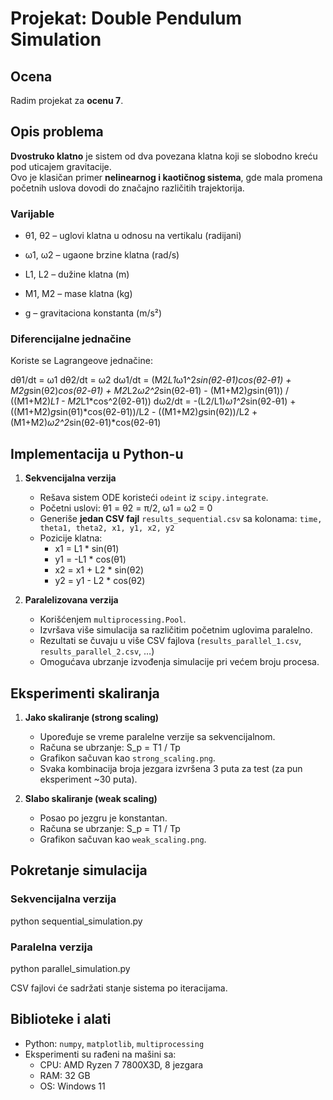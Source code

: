 # Projekat: Double Pendulum Simulation

## Ocena
Radim projekat za **ocenu 7**.

## Opis problema
**Dvostruko klatno** je sistem od dva povezana klatna koji se slobodno kreću pod uticajem gravitacije.  
Ovo je klasičan primer **nelinearnog i kaotičnog sistema**, gde mala promena početnih uslova dovodi do značajno različitih trajektorija.

### Varijable
- θ1, θ2 – uglovi klatna u odnosu na vertikalu (radijani)

- ω1, ω2 – ugaone brzine klatna (rad/s)

- L1, L2 – dužine klatna (m)

- M1, M2 – mase klatna (kg)

- g – gravitaciona konstanta (m/s²)

### Diferencijalne jednačine
Koriste se Lagrangeove jednačine:

dθ1/dt = ω1
dθ2/dt = ω2
dω1/dt = (M2*L1*ω1^2*sin(θ2-θ1)*cos(θ2-θ1) + M2*g*sin(θ2)*cos(θ2-θ1)
          + M2*L2*ω2^2*sin(θ2-θ1) - (M1+M2)*g*sin(θ1)) 
          / ((M1+M2)*L1 - M2*L1*cos^2(θ2-θ1))
dω2/dt = -(L2/L1)*ω1^2*sin(θ2-θ1) + ((M1+M2)*g*sin(θ1)*cos(θ2-θ1))/L2
          - ((M1+M2)*g*sin(θ2))/L2 + (M1+M2)*ω2^2*sin(θ2-θ1)*cos(θ2-θ1)

## Implementacija u Python-u

1. **Sekvencijalna verzija**
   - Rešava sistem ODE koristeći `odeint` iz `scipy.integrate`.
   - Početni uslovi: θ1 = θ2 = π/2, ω1 = ω2 = 0
   - Generiše **jedan CSV fajl** `results_sequential.csv` sa kolonama: `time, theta1, theta2, x1, y1, x2, y2`
   - Pozicije klatna:  
        - x1 = L1 * sin(θ1)
        - y1 = -L1 * cos(θ1)
        - x2 = x1 + L2 * sin(θ2)
        - y2 = y1 - L2 * cos(θ2)

2. **Paralelizovana verzija**
   - Korišćenjem `multiprocessing.Pool`.
   - Izvršava više simulacija sa različitim početnim uglovima paralelno.
   - Rezultati se čuvaju u više CSV fajlova (`results_parallel_1.csv`, `results_parallel_2.csv`, …)
   - Omogućava ubrzanje izvođenja simulacije pri većem broju procesa.

## Eksperimenti skaliranja

1. **Jako skaliranje (strong scaling)**  
   - Upoređuje se vreme paralelne verzije sa sekvencijalnom.
   - Računa se ubrzanje: S_p = T1 / Tp
   - Grafikon sačuvan kao `strong_scaling.png`.
   - Svaka kombinacija broja jezgara izvršena 3 puta za test (za pun eksperiment ~30 puta).

2. **Slabo skaliranje (weak scaling)**  
   - Posao po jezgru je konstantan.
   - Računa se ubrzanje: S_p = T1 / Tp
   - Grafikon sačuvan kao `weak_scaling.png`.

## Pokretanje simulacija

### Sekvencijalna verzija
python sequential_simulation.py

### Paralelna verzija
python parallel_simulation.py

CSV fajlovi će sadržati stanje sistema po iteracijama.

## Biblioteke i alati
- Python: `numpy`, `matplotlib`, `multiprocessing`
- Eksperimenti su rađeni na mašini sa:
  - CPU: AMD Ryzen 7 7800X3D, 8 jezgara
  - RAM: 32 GB
  - OS: Windows 11
